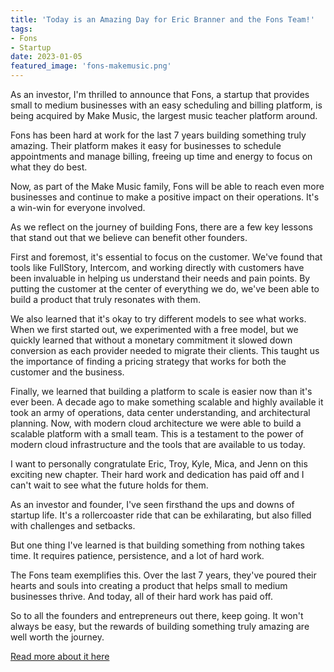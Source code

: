 ```yaml
---
title: 'Today is an Amazing Day for Eric Branner and the Fons Team!'
tags:
- Fons
- Startup
date: 2023-01-05
featured_image: 'fons-makemusic.png'
---
```


As an investor, I'm thrilled to announce that Fons, a startup that provides small to medium businesses with an easy scheduling and billing platform, is being acquired by Make Music, the largest music teacher platform around.

Fons has been hard at work for the last 7 years building something truly amazing. Their platform makes it easy for businesses to schedule appointments and manage billing, freeing up time and energy to focus on what they do best.

Now, as part of the Make Music family, Fons will be able to reach even more businesses and continue to make a positive impact on their operations. It's a win-win for everyone involved.

As we reflect on the journey of building Fons, there are a few key lessons that stand out that we believe can benefit other founders.

First and foremost, it's essential to focus on the customer. We've found that tools like FullStory, Intercom, and working directly with customers have been invaluable in helping us understand their needs and pain points. By putting the customer at the center of everything we do, we've been able to build a product that truly resonates with them.

We also learned that it's okay to try different models to see what works. When we first started out, we experimented with a free model, but we quickly learned that without a monetary commitment it slowed down conversion as each provider needed to migrate their clients. This taught us the importance of finding a pricing strategy that works for both the customer and the business.

Finally, we learned that building a platform to scale is easier now than it's ever been. A decade ago to make something scalable and highly available it took an army of operations, data center understanding, and architectural planning. Now, with modern cloud architecture we were able to build a scalable platform with a small team. This is a testament to the power of modern cloud infrastructure and the tools that are available to us today.

I want to personally congratulate Eric, Troy, Kyle, Mica, and Jenn on this exciting new chapter. Their hard work and dedication has paid off and I can't wait to see what the future holds for them.

As an investor and founder, I've seen firsthand the ups and downs of startup life. It's a rollercoaster ride that can be exhilarating, but also filled with challenges and setbacks.

But one thing I've learned is that building something from nothing takes time. It requires patience, persistence, and a lot of hard work.

The Fons team exemplifies this. Over the last 7 years, they've poured their hearts and souls into creating a product that helps small to medium businesses thrive. And today, all of their hard work has paid off.

So to all the founders and entrepreneurs out there, keep going. It won't always be easy, but the rewards of building something truly amazing are well worth the journey.

[Read more about it here](https://www.makemusic.com/press-room/press-releases-2023/makemusic-acquires-fons/)